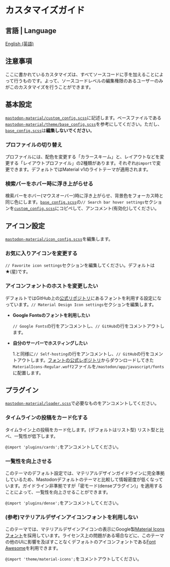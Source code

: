# カスタマイズガイド

## 言語 | Language

[English (英語)](customization_guide.md)

## 注意事項

ここに書かれているカスタマイズは、すべてソースコードに手を加えることによって行うものです。よって、ソースコードレベルの編集権限のあるユーザーのみがこのカスタマイズを行うことができます。

## 基本設定

[`mastodon-material/custom_config.scss`](../src/mastodon-material/custom_config.scss)に記述します。ベースファイルである[`mastodon-material/theme/base_config.scss`](../src/mastodon-material/theme/base_config.scss)を参考にしてください。ただし、[`base_config.scss`](../src/mastodon-material/theme/base_config.scss)は**編集しないでください**。

### プロファイルの切り替え

プロファイルには、配色を変更する「カラースキーム」と、レイアウトなどを変更する「レイアウトプロファイル」の2種類があります。それぞれ`@import`で変更できます。デフォルトではMaterial v1のライトテーマが適用されます。

### 検索バーをホバー時に浮き上がらせる

検索バーをホバー(マウスオーバー)時に浮き上がらせ、背景色をフォーカス時と同じ色にします。[`base_config.scss`](../src/mastodon-material/theme/base_config.scss)の`// Search bar hover settings`セクションを[`custom_config.scss`](../src/mastodon-material/custom_config.scss)にコピペして、アンコメント(有効化)してください。

## アイコン設定

[`mastodon-material/icon_config.scss`](../src/mastodon-material/icon_config.scss)を編集します。

### お気に入りアイコンを変更する

`// Favorite icon settings`セクションを編集してください。デフォルトは★(星)です。

### アイコンフォントのホストを変更したい

デフォルトではGitHub上の[公式リポジトリ](https://github.com/google/material-design-icons)にあるフォントを利用する設定になっています。`// Material Design Icon settings`セクションを編集します。

- **Google Fontsのフォントを利用したい**
  
  `// Google Fonts`の行をアンコメントし、`// GitHub`の行をコメントアウトします。

- **自分のサーバーでホスティングしたい**
  
  1.と同様に`// Self-hosting`の行をアンコメントし、`// GitHub`の行をコメントアウトします。[フォントの公式レポジトリ](https://raw.githubusercontent.com/google/material-design-icons/master/iconfont/MaterialIcons-Regular.woff2)からダウンロードしてきた`MaterialIcons-Regular.woff2`ファイルを`/mastodon/app/javascript/fonts`に配置します。

## プラグイン

[`mastodon-material/loader.scss`](../src/mastodon-material/loader.scss)で必要なものをアンコメントしてください。

### タイムラインの投稿をカード化する

タイムライン上の投稿をカード化します。(デフォルトはリスト型) リスト型と比べ、一覧性が低下します。

`@import 'plugins/cards';`をアンコメントしてください。

### 一覧性を向上させる

このテーマのデフォルト設定では、マテリアルデザインガイドラインに完全準拠しているため、Mastodonデフォルトのテーマと比較して情報密度が低くなっています。ガイドライン非準拠ですが「密モード(denseプラグイン)」を適用することによって、一覧性を向上させることができます。

`@import 'plugins/dense';`をアンコメントしてください。

### (参考)マテリアルデザインアイコンフォントを利用しない

このテーマでは、マテリアルデザインアイコンの表示にGoogle製[Material Iconsフォント](https://google.github.io/material-design-icons/#icon-font-for-the-web)を採用しています。ライセンス上の問題がある場合などに、このテーマの他のUIに影響を及ぼすことなくデフォルトのアイコンフォントである[Font Awesome](https://fontawesome.com/)を利用できます。

`@import 'theme/material-icons';`をコメントアウトしてください。

